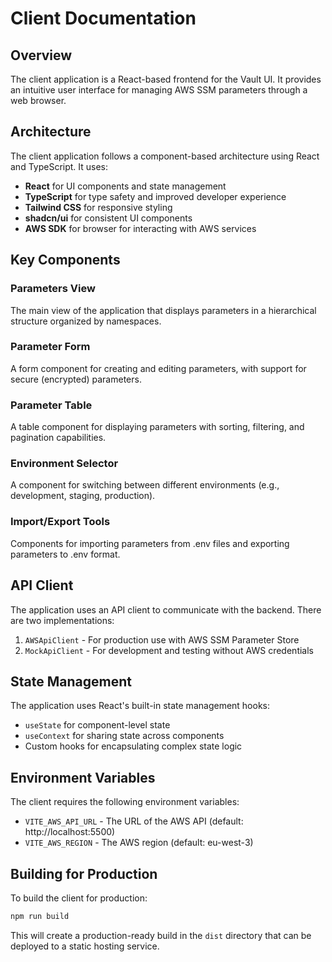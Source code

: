# Client Documentation

## Overview

The client application is a React-based frontend for the Vault UI. It provides an intuitive user interface for managing AWS SSM parameters through a web browser.

## Architecture

The client application follows a component-based architecture using React and TypeScript. It uses:

- **React** for UI components and state management
- **TypeScript** for type safety and improved developer experience
- **Tailwind CSS** for responsive styling
- **shadcn/ui** for consistent UI components
- **AWS SDK** for browser for interacting with AWS services

## Key Components

### Parameters View

The main view of the application that displays parameters in a hierarchical structure organized by namespaces.

### Parameter Form

A form component for creating and editing parameters, with support for secure (encrypted) parameters.

### Parameter Table

A table component for displaying parameters with sorting, filtering, and pagination capabilities.

### Environment Selector

A component for switching between different environments (e.g., development, staging, production).

### Import/Export Tools

Components for importing parameters from .env files and exporting parameters to .env format.

## API Client

The application uses an API client to communicate with the backend. There are two implementations:

1. `AWSApiClient` - For production use with AWS SSM Parameter Store
2. `MockApiClient` - For development and testing without AWS credentials

## State Management

The application uses React's built-in state management hooks:

- `useState` for component-level state
- `useContext` for sharing state across components
- Custom hooks for encapsulating complex state logic

## Environment Variables

The client requires the following environment variables:

- `VITE_AWS_API_URL` - The URL of the AWS API (default: http://localhost:5500)
- `VITE_AWS_REGION` - The AWS region (default: eu-west-3)

## Building for Production

To build the client for production:

```bash
npm run build
```

This will create a production-ready build in the `dist` directory that can be deployed to a static hosting service.
